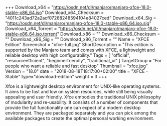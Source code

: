 +++
Download_x64 = "https://osdn.net/dl/manjaro/manjaro-xfce-18.0-stable-x86_64.iso"
Download_x64_Checksum = "4011c243ad72a2acf07268248594104e84027ced"
Download_x64_Sig = "https://osdn.net/dl/manjaro/manjaro-xfce-18.0-stable-x86_64.iso.sig"
Download_x64_Torrent = "https://osdn.net/dl/manjaro/manjaro-xfce-18.0-stable-x86_64.iso.torrent"
Download_x86 = ""
Download_x86_Checksum = ""
Download_x86_Sig = ""
Download_x86_Torrent = ""
Name = "XFCE Edition"
Screenshot = "xfce-full.jpg"
ShortDescription = "This edition is supported by the Manjaro team and comes with XFCE, a lightweight and reliable desktop with high configurability."
Tags = [ "official", "resourceefficient", "beginnerfriendly", "traditional_ui" ]
TargetGroup = "For people who want a reliable and fast desktop"
Thumbnail = "xfce.jpg"
Version = "18.0"
date = "2018-08-18T18:17:00+02:00"
title = "XFCE - Stable"
type="download-edition"
weight = 3
+++

Xfce is a lightweight desktop environment for UNIX-like operating systems. It aims to be fast and low on system resources, while still being visually appealing and user friendly. Xfce embodies the traditional UNIX philosophy of modularity and re-usability. It consists of a number of components that provide the full functionality one can expect of a modern desktop environment. They are packaged separately and you can pick among the available packages to create the optimal personal working environment.

